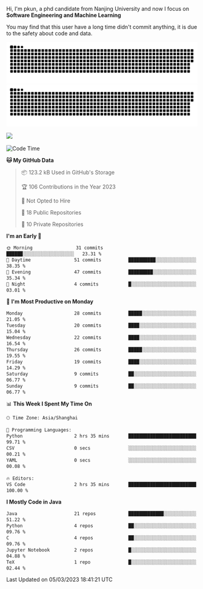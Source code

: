 Hi, I'm pkun, a phd candidate from Nanjing University and now I focus on **Software Engineering and Machine Learning**

You may find that this user have a long time didn't commit anything, it is due to the safety about code and data.

![GitHub Snake Light](https://github.com/pppppkun/pppppkun/blob/output/github-snake.svg#gh-light-mode-only)
![GitHub Snake dark](https://github.com/pppppkun/pppppkun/blob/output/github-snake-dark.svg#gh-dark-mode-only)

![](https://komarev.com/ghpvc/?username=pppppkun)
<!--START_SECTION:waka-->
![Code Time](http://img.shields.io/badge/Code%20Time-1%2C602%20hrs%2037%20mins-blue)

**🐱 My GitHub Data** 

> 📦 123.2 kB Used in GitHub's Storage 
 > 
> 🏆 106 Contributions in the Year 2023
 > 
> 🚫 Not Opted to Hire
 > 
> 📜 18 Public Repositories 
 > 
> 🔑 10 Private Repositories 
 > 
**I'm an Early 🐤** 

```text
🌞 Morning                31 commits          ██████░░░░░░░░░░░░░░░░░░░   23.31 % 
🌆 Daytime                51 commits          ██████████░░░░░░░░░░░░░░░   38.35 % 
🌃 Evening                47 commits          █████████░░░░░░░░░░░░░░░░   35.34 % 
🌙 Night                  4 commits           █░░░░░░░░░░░░░░░░░░░░░░░░   03.01 % 
```
📅 **I'm Most Productive on Monday** 

```text
Monday                   28 commits          █████░░░░░░░░░░░░░░░░░░░░   21.05 % 
Tuesday                  20 commits          ████░░░░░░░░░░░░░░░░░░░░░   15.04 % 
Wednesday                22 commits          ████░░░░░░░░░░░░░░░░░░░░░   16.54 % 
Thursday                 26 commits          █████░░░░░░░░░░░░░░░░░░░░   19.55 % 
Friday                   19 commits          ████░░░░░░░░░░░░░░░░░░░░░   14.29 % 
Saturday                 9 commits           ██░░░░░░░░░░░░░░░░░░░░░░░   06.77 % 
Sunday                   9 commits           ██░░░░░░░░░░░░░░░░░░░░░░░   06.77 % 
```


📊 **This Week I Spent My Time On** 

```text
🕑︎ Time Zone: Asia/Shanghai

💬 Programming Languages: 
Python                   2 hrs 35 mins       █████████████████████████   99.71 % 
CSV                      0 secs              ░░░░░░░░░░░░░░░░░░░░░░░░░   00.21 % 
YAML                     0 secs              ░░░░░░░░░░░░░░░░░░░░░░░░░   00.08 % 

🔥 Editors: 
VS Code                  2 hrs 35 mins       █████████████████████████   100.00 % 
```

**I Mostly Code in Java** 

```text
Java                     21 repos            █████████████░░░░░░░░░░░░   51.22 % 
Python                   4 repos             ██░░░░░░░░░░░░░░░░░░░░░░░   09.76 % 
C                        4 repos             ██░░░░░░░░░░░░░░░░░░░░░░░   09.76 % 
Jupyter Notebook         2 repos             █░░░░░░░░░░░░░░░░░░░░░░░░   04.88 % 
TeX                      1 repo              █░░░░░░░░░░░░░░░░░░░░░░░░   02.44 % 
```




 Last Updated on 05/03/2023 18:41:21 UTC
<!--END_SECTION:waka-->
